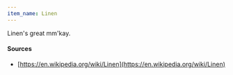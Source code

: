 ```yaml
---
item_name: Linen
---
```

Linen's great mm'kay.

#### Sources

 - [https://en.wikipedia.org/wiki/Linen](https://en.wikipedia.org/wiki/Linen)
